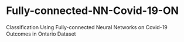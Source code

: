 # Fully-connected-NN-Covid-19-ON
Classiﬁcation Using Fully-connected Neural Networks on Covid-19 Outcomes in Ontario Dataset
